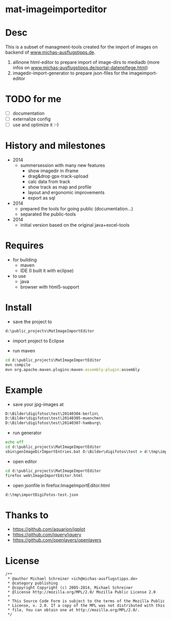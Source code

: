 mat-imageimporteditor
=====================

# Desc
This is a subset of managment-tools created for the import of images on backend of www.michas-ausflugstipps.de.

1. allinone html-editor to prepare import of image-dirs to mediadb (more infos on www.michas-ausflugstipps.de/portal-datenpflege.html)
2. imagedir-import-generator to prepare json-files for the imageimport-editor

# TODO for me
- [ ] documentation
- [ ] externalize config
- [ ] use and optimize it :-)

# History and milestones
- 2014 
   - summersession with many new features
      - show imagedir in iframe
      - drag&drop gpx-track-upload
      - calc data from track
      - show track as map and profile
      - layout and ergonomic improvements
      - export as sql
- 2014 
   - prepared the tools for going public (documentation...) 
   - separated the public-tools
- 2014
   - initial version based on the original java+excel-tools

# Requires
- for building
   - maven
   - IDE (I built it with eclipse)
- to use
   - java
   - browser with html5-support

# Install
- save the project to 
```bat
d:\public_projects\MatImageImportEditor
```

- import project to Eclipse

- run maven 
```bat
cd d:\public_projects\MatImageImportEditor
mvn compile
mvn org.apache.maven.plugins:maven-assembly-plugin:assembly
```

# Example
- save your jpg-images at 
```bat
D:\Bilder\digifotos\test\20140304-berlin\
D:\Bilder\digifotos\test\20140305-muenchen\
D:\Bilder\digifotos\test\20140307-hamburg\
```

- run generator
```bat
echo off
cd d:\public_projects\MatImageImportEditor
sbin\genImageDirImportEntries.bat D:\Bilder\digifotos\test > d:\tmp\importDigiFotos-test.json
```

- open editor
```bat
cd d:\public_projects\MatImageImportEditor
firefox web\ImageImportEditor.html
```

- open jsonfile in firefox:ImageImportEditor.html
```bat
d:\tmp\importDigiFotos-test.json
```

# Thanks to
- https://github.com/aquarion/jqplot
- https://github.com/jquery/jquery
- https://github.com/openlayers/openlayers

# License
```
/**
 * @author Michael Schreiner <ich@michas-ausflugstipps.de>
 * @category publishing
 * @copyright Copyright (c) 2005-2014, Michael Schreiner
 * @license http://mozilla.org/MPL/2.0/ Mozilla Public License 2.0
 *
 * This Source Code Form is subject to the terms of the Mozilla Public
 * License, v. 2.0. If a copy of the MPL was not distributed with this
 * file, You can obtain one at http://mozilla.org/MPL/2.0/.
 */
```
